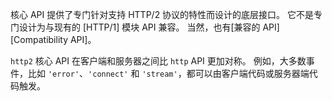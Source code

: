 
核心 API 提供了专门针对支持 HTTP/2 协议的特性而设计的底层接口。 
它不是专门设计为与现有的 [HTTP/1] 模块 API 兼容。 
当然，也有[兼容的 API][Compatibility API]。

`http2` 核心 API 在客户端和服务器之间比 `http` API 更加对称。 
例如，大多数事件，比如 `'error'`、`'connect'` 和 `'stream'`，都可以由客户端代码或服务器端代码触发。

